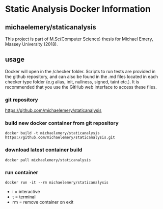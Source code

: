 # Static Analysis Docker Information

## michaelemery/staticanalysis

This project is part of M.Sc(Computer Science) thesis for Michael Emery, Massey University (2018).

## usage

Docker will open in the /checker folder. Scripts to run tests are provided in the github repository, and can also be found in the .md files located in each checker type folder (e.g alias, init, nullness, signed, taint etc.). It is recommended that you use the GitHub web interface to access these files.

### git repository
https://github.com/michaelemery/staticanalysis

### build new docker container from git repository

`docker build -t michaelemery/staticanalysis https://github.com/michaelemery/staticanalysis.git`

### download latest container build

`docker pull michaelemery/staticanalysis`

### run container

`docker run -it --rm michaelemery/staticanalysis`

* i = interactive
* t = terminal
* rm = remove container on exit
